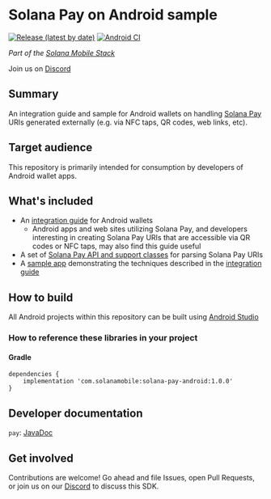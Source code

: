 # Solana Pay on Android sample

[![Release (latest by date)](https://img.shields.io/github/v/release/solana-mobile/solana-pay-android-sample)](https://github.com/solana-mobile/solana-pay-android-sample/releases/latest)
[![Android CI](https://github.com/solana-mobile/solana-pay-android-sample/actions/workflows/android.yml/badge.svg)](https://github.com/solana-mobile/solana-pay-android-sample/actions/workflows/android.yml)

_Part of the [Solana Mobile Stack](https://github.com/solana-mobile/solana-mobile-stack-sdk)_

Join us on [Discord](https://discord.gg/solanamobile)

## Summary

An integration guide and sample for Android wallets on handling [Solana Pay](https://www.solanapay.com) URIs generated externally (e.g. via NFC taps, QR codes, web links, etc). 

## Target audience

This repository is primarily intended for consumption by developers of Android wallet apps.

## What's included

- An [integration guide](docs/integration_guide.md) for Android wallets
  - Android apps and web sites utilizing Solana Pay, and developers interesting in creating Solana Pay URIs that are accessible via QR codes or NFC taps, may also find this guide useful
- A set of [Solana Pay API and support classes](pay) for parsing Solana Pay URIs
- A [sample app](app) demonstrating the techniques described in the [integration guide](docs/integration_guide.md)

## How to build

All Android projects within this repository can be built using [Android Studio](https://developer.android.com/studio)

### How to reference these libraries in your project

#### Gradle

```
dependencies {
    implementation 'com.solanamobile:solana-pay-android:1.0.0'
}
```

## Developer documentation

`pay`: [JavaDoc](https://solana-mobile.github.io/solana-pay-android-sample/pay/javadoc/index.html)

## Get involved

Contributions are welcome! Go ahead and file Issues, open Pull Requests, or join us on our [Discord](https://discord.gg/solanamobile) to discuss this SDK.
